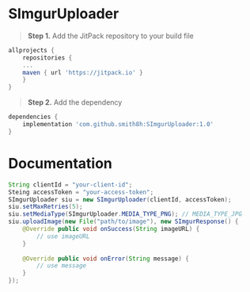 # SImgurUploader
> **Step 1.** Add the JitPack repository to your build file
```gradle
allprojects {
    repositories {
	...
	maven { url 'https://jitpack.io' }
    }
}
```
> **Step 2.** Add the dependency
```gradle
dependencies {
    implementation 'com.github.smith8h:SImgurUploader:1.0'
}
```

# Documentation
```java
String clientId = "your-client-id";
Steing accessToken = "your-access-token";
SImgurUploader siu = new SImgurUploader(clientId, accessToken);
siu.setMaxRetries(5);
siu.setMediaType(SImgurUploader.MEDIA_TYPE_PNG); // MEDIA_TYPE_JPG
siu.uploadImage(new File("path/to/image"), new SImgurResponse() {
    @Override public void onSuccess(String imageURL) {
        // use imageURL
    }
    
    @Override public void onError(String message) {
        // use message
    }
});
```
